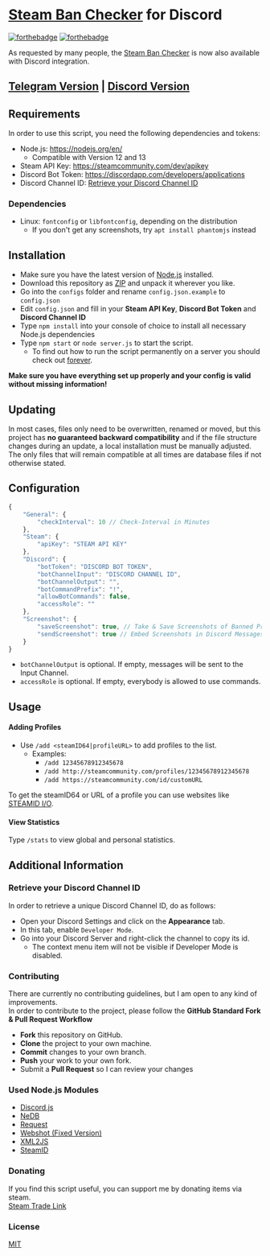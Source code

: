 # [Steam Ban Checker](https://github.com/IceQ1337/SteamBanChecker) for Discord
[![forthebadge](https://forthebadge.com/images/badges/built-with-love.svg)](https://forthebadge.com)
[![forthebadge](https://forthebadge.com/images/badges/uses-js.svg)](https://forthebadge.com)  

As requested by many people, the [Steam Ban Checker](https://github.com/IceQ1337/SteamBanChecker) is now also available with Discord integration.

## [Telegram Version](https://github.com/IceQ1337/SteamBanChecker) | [Discord Version](https://github.com/IceQ1337/SteamBanChecker_Discord)

## Requirements
In order to use this script, you need the following dependencies and tokens:

- Node.js: https://nodejs.org/en/ 
  - Compatible with Version 12 and 13
- Steam API Key: https://steamcommunity.com/dev/apikey
- Discord Bot Token: https://discordapp.com/developers/applications
- Discord Channel ID: [Retrieve your Discord Channel ID](#retrieve-your-discord-channel-id)

### Dependencies
- Linux: `fontconfig` or `libfontconfig`, depending on the distribution  
  - If you don't get any screenshots, try `apt install phantomjs` instead

## Installation
- Make sure you have the latest version of [Node.js](https://nodejs.org/) installed.
- Download this repository as [ZIP](https://github.com/IceQ1337/SteamBanChecker/archive/master.zip) and unpack it wherever you like.
- Go into the `configs` folder and rename `config.json.example` to `config.json`
- Edit `config.json` and fill in your **Steam API Key**, **Discord Bot Token** and **Discord Channel ID**
- Type `npm install` into your console of choice to install all necessary Node.js dependencies
- Type `npm start` or `node server.js` to start the script.
  - To find out how to run the script permanently on a server you should check out [forever](https://github.com/foreversd/forever).

**Make sure you have everything set up properly and your config is valid without missing information!**  

## Updating
In most cases, files only need to be overwritten, renamed or moved, but this project has **no guaranteed backward compatibility** and if the file structure changes during an update, a local installation must be manually adjusted. The only files that will remain compatible at all times are database files if not otherwise stated.

## Configuration
```Javascript
{
	"General": {
		"checkInterval": 10 // Check-Interval in Minutes
	},
	"Steam": {
		"apiKey": "STEAM API KEY"
	},
	"Discord": {
		"botToken": "DISCORD BOT TOKEN",
		"botChannelInput": "DISCORD CHANNEL ID",
		"botChannelOutput": "",
		"botCommandPrefix": "!",
		"allowBotCommands": false,
		"accessRole": ""
	},
	"Screenshot": {
		"saveScreenshot": true, // Take & Save Screenshots of Banned Profiles
		"sendScreenshot": true // Embed Screenshots in Discord Messages
	}
}
```

- `botChannelOutput` is optional. If empty, messages will be sent to the Input Channel.
- `accessRole` is optional. If empty, everybody is allowed to use commands.

## Usage
#### Adding Profiles
- Use `/add <steamID64|profileURL>` to add profiles to the list.
  - Examples:
    - `/add 12345678912345678`
	- `/add http://steamcommunity.com/profiles/12345678912345678`
    - `/add https://steamcommunity.com/id/customURL`

To get the steamID64 or URL of a profile you can use websites like [STEAMID I/O](https://steamid.io/).  

#### View Statistics
Type `/stats` to view global and personal statistics.

## Additional Information
### Retrieve your Discord Channel ID
In order to retrieve a unique Discord Channel ID, do as follows:
- Open your Discord Settings and click on the **Appearance** tab.
- In this tab, enable `Developer Mode`.
- Go into your Discord Server and right-click the channel to copy its id.
  - The context menu item will not be visible if Developer Mode is disabled.

### Contributing
There are currently no contributing guidelines, but I am open to any kind of improvements.  
In order to contribute to the project, please follow the **GitHub Standard Fork & Pull Request Workflow**

- **Fork** this repository on GitHub.
- **Clone** the project to your own machine.
- **Commit** changes to your own branch.
- **Push** your work to your own fork.
- Submit a **Pull Request** so I can review your changes

### Used Node.js Modules
- [Discord.js](https://github.com/discordjs/discord.js/)
- [NeDB](https://github.com/louischatriot/nedb)
- [Request](https://github.com/request/request)
- [Webshot (Fixed Version)](https://github.com/architjn/node-webshot)
- [XML2JS](https://github.com/Leonidas-from-XIV/node-xml2js)
- [SteamID](https://github.com/DoctorMcKay/node-steamid)

### Donating
If you find this script useful, you can support me by donating items via steam.  
[Steam Trade Link](https://steamcommunity.com/tradeoffer/new/?partner=169517256&token=77MTawmP)

### License
[MIT](https://github.com/IceQ1337/SteamBanChecker/blob/master/LICENSE)
